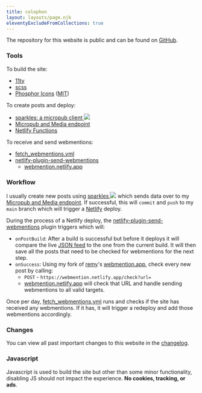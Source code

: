```yaml
---
title: colophon
layout: layouts/page.njk
eleventyExcludeFromCollections: true
---
```


The repository for this website is public and can be found on [GitHub](https://github.com/benjifs/benji).

### Tools
To build the site:
- [11ty](https://11ty.dev)
- [scss](https://sass-lang.com/)
- [Phosphor Icons](https://phosphoricons.com/) ([MIT](https://github.com/phosphor-icons/homepage/blob/master/LICENSE))

To create posts and deploy:
- [sparkles: a micropub client <img class="sm" style="display:inline-block;" src="https://sparkles.sploot.com/assets/logo.svg" />](https://sparkles.sploot.com)
- [Micropub and Media endpoint](https://github.com/benjifs/micropub)
- [Netlify Functions](https://netlify.com)

To receive and send webmentions:
- [fetch_webmentions.yml](https://github.com/benjifs/benji/blob/main/.github/workflows/fetch_webmentions.yml)
- [netlify-plugin-send-webmentions](https://github.com/benjifs/benji/blob/main/plugins/send_webmentions/index.js)
	- [webmention.netlify.app](https://github.com/benjifs/wm)

### Workflow

I usually create new posts using [sparkles <img class="sm" style="display:inline-block;" src="https://sparkles.sploot.com/assets/logo.svg" />](https://sparkles.sploot.com) which sends data over to my [Micropub and Media endpoint](https://github.com/benjifs/micropub). If successful, this will `commit` and `push` to my `main` branch which will trigger a [Netlify](https://netlify.com) deploy.

During the process of a Netlify deploy, the [netlify-plugin-send-webmentions](https://github.com/benjifs/benji/blob/main/plugins/send_webmentions/index.js) plugin triggers which will:
- `onPostBuild`: After a build is successful but before it deploys it will compare the live [JSON feed](/all.json) to the one from the current build. It will then save all the posts that need to be checked for webmentions for the next step.
- `onSuccess`: Using my fork of [remy](https://remysharp.com/)'s [webmention.app](https://webmention.app/), check every new post by calling:
	- `POST` - `https://webmention.netlify.app/check?url=`
	- [webmention.netlify.app](https://webmention.netlify.app) will check that URL and handle sending webmentions to all valid targets.

Once per day, [fetch_webmentions.yml](https://github.com/benjifs/benji/blob/main/.github/workflows/fetch_webmentions.yml) runs and checks if the site has received any webmentions. If it has, it will trigger a redeploy and add those webmentions accordingly.

### Changes

You can view all past important changes to this website in the [changelog](/changelog).

### Javascript

Javascript is used to build the site but other than some minor functionality, disabling JS should not impact the experience. **No cookies, tracking, or ads**.
